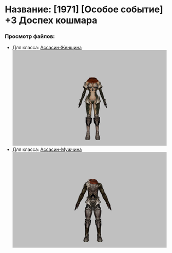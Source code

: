 # Название: [1971] [Особое событие] +3 Доспех кошмара

### Просмотр файлов:
- Для класса: [Ассасин-Женщина](Ассасин-Женщина)
![p070003.png](Ассасин-Женщина/p070003.png)
- Для класса: [Ассасин-Мужчина](Ассасин-Мужчина)
![p060003.png](Ассасин-Мужчина/p060003.png)
